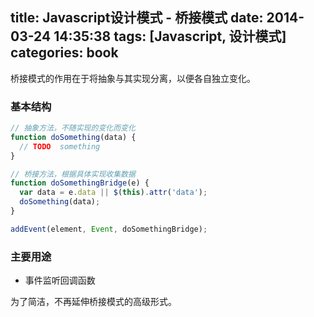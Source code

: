 title: Javascript设计模式 - 桥接模式
date: 2014-03-24 14:35:38
tags: [Javascript, 设计模式]
categories: book
---

桥接模式的作用在于将抽象与其实现分离，以便各自独立变化。

### 基本结构
```js
// 抽象方法，不随实现的变化而变化
function doSomething(data) {
  // TODO  something
}

// 桥接方法，根据具体实现收集数据
function doSomethingBridge(e) {
  var data = e.data || $(this).attr('data');
  doSomething(data);
}

addEvent(element, Event, doSomethingBridge);
```

### 主要用途
- 事件监听回调函数

为了简洁，不再延伸桥接模式的高级形式。
